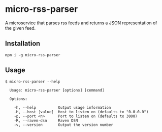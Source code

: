 # micro-rss-parser

A microservice that parses rss feeds and returns a JSON representation of the
given feed.

## Installation

```shell
npm i -g micro-rss-parser
```

## Usage


```shell
$ micro-rss-parser --help

  Usage: micro-rss-parser [options] [command]

  Options:

    -h, --help          Output usage information
    -H, --host [value]  Host to listen on (defaults to "0.0.0.0")
    -p, --port <n>      Port to listen on (defaults to 3000)
    -R, --raven-dsn     Raven DSN
    -v, --version       Output the version number

```
